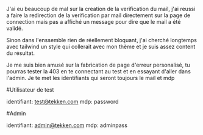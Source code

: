 J'ai eu beaucoup de mal sur la creation de la verification du mail, j'ai reussi a faire la redirection de la verification par mail directement sur la page de connection mais pas a affiché un message pour dire que le mail a été validé.

Sinon dans l'enssemble rien de réellement bloquant, j'ai cherché longtemps avec tailwind un style qui collerait avec mon thème et je suis assez content du résultat.

Je me suis bien amusé sur la fabrication de page d'erreur personalisé, tu pourras tester la 403 en te connectant au test et en essayant d'aller dans l'admin.
Je te met les identifiants qui seront toujours le mail et mdp

#Utilisateur de test

identifiant: test@tekken.com
mdp: password

#Admin

identifiant: admin@tekken.com
mdp: adminpass

